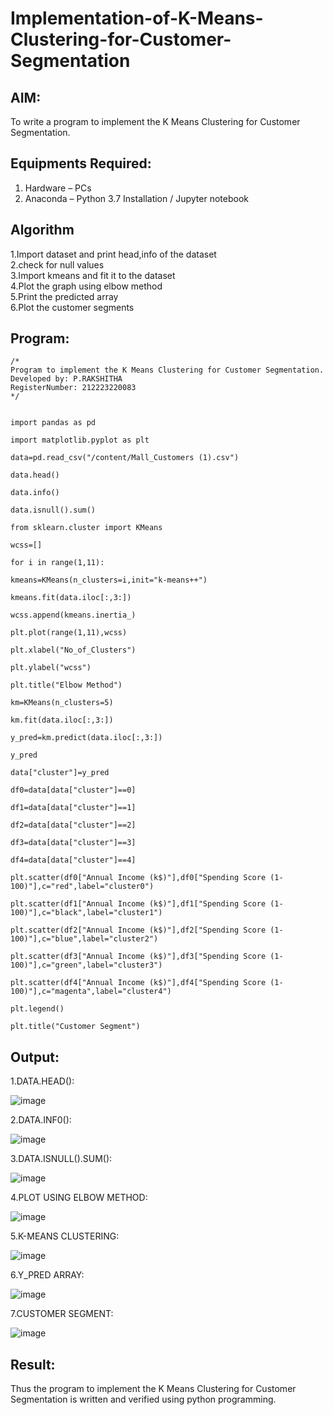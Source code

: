 # Implementation-of-K-Means-Clustering-for-Customer-Segmentation

## AIM:
To write a program to implement the K Means Clustering for Customer Segmentation.

## Equipments Required:
1. Hardware – PCs
2. Anaconda – Python 3.7 Installation / Jupyter notebook

## Algorithm
1.Import dataset and print head,info of the dataset  
2.check for null values   
3.Import kmeans and fit it to the dataset    
4.Plot the graph using elbow method    
5.Print the predicted array    
6.Plot the customer segments    
## Program:
```
/*
Program to implement the K Means Clustering for Customer Segmentation.
Developed by: P.RAKSHITHA
RegisterNumber: 212223220083
*/
```
```

import pandas as pd

import matplotlib.pyplot as plt

data=pd.read_csv("/content/Mall_Customers (1).csv")

data.head()

data.info()

data.isnull().sum()

from sklearn.cluster import KMeans

wcss=[]

for i in range(1,11):

kmeans=KMeans(n_clusters=i,init="k-means++")

kmeans.fit(data.iloc[:,3:])

wcss.append(kmeans.inertia_)

plt.plot(range(1,11),wcss)

plt.xlabel("No_of_Clusters")

plt.ylabel("wcss")

plt.title("Elbow Method")

km=KMeans(n_clusters=5)

km.fit(data.iloc[:,3:])

y_pred=km.predict(data.iloc[:,3:])

y_pred

data["cluster"]=y_pred

df0=data[data["cluster"]==0]

df1=data[data["cluster"]==1]

df2=data[data["cluster"]==2]

df3=data[data["cluster"]==3]

df4=data[data["cluster"]==4]

plt.scatter(df0["Annual Income (k$)"],df0["Spending Score (1-100)"],c="red",label="cluster0")

plt.scatter(df1["Annual Income (k$)"],df1["Spending Score (1-100)"],c="black",label="cluster1")

plt.scatter(df2["Annual Income (k$)"],df2["Spending Score (1-100)"],c="blue",label="cluster2")

plt.scatter(df3["Annual Income (k$)"],df3["Spending Score (1-100)"],c="green",label="cluster3")

plt.scatter(df4["Annual Income (k$)"],df4["Spending Score (1-100)"],c="magenta",label="cluster4")

plt.legend()

plt.title("Customer Segment")

```

## Output:
1.DATA.HEAD():

![image](https://github.com/23004513/Implementation-of-K-Means-Clustering-for-Customer-Segmentation/assets/138973069/2aa57a0f-71f5-4bb8-977b-b3490b5905fd)

2.DATA.INF0():

![image](https://github.com/23004513/Implementation-of-K-Means-Clustering-for-Customer-Segmentation/assets/138973069/f3c0d3fc-766c-4205-80cb-cb4a5c87a53f)

3.DATA.ISNULL().SUM():

![image](https://github.com/23004513/Implementation-of-K-Means-Clustering-for-Customer-Segmentation/assets/138973069/3c654b06-3ced-405c-b85f-ddc11cfc3617)

4.PLOT USING ELBOW METHOD:

![image](https://github.com/23004513/Implementation-of-K-Means-Clustering-for-Customer-Segmentation/assets/138973069/927cc373-0f90-40b0-b637-17149b1f49b8)

5.K-MEANS CLUSTERING:

![image](https://github.com/23004513/Implementation-of-K-Means-Clustering-for-Customer-Segmentation/assets/138973069/43712d0f-3206-46e7-a34f-d702ccf2f601)

6.Y_PRED ARRAY:

![image](https://github.com/23004513/Implementation-of-K-Means-Clustering-for-Customer-Segmentation/assets/138973069/8c1dfa0f-6869-41b3-833f-6195aaba55fe)

7.CUSTOMER SEGMENT:

![image](https://github.com/23004513/Implementation-of-K-Means-Clustering-for-Customer-Segmentation/assets/138973069/1dd609e5-c2f4-4d54-9bce-55def289240b)

## Result:
Thus the program to implement the K Means Clustering for Customer Segmentation is written and verified using python programming.
